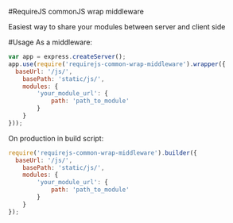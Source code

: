 #RequireJS commonJS wrap middleware

Easiest way to share your modules between server and client side

#Usage
As a middleware:
```js
var app = express.createServer();
app.use(require('requirejs-common-wrap-middleware').wrapper({
  baseUrl: '/js/',
	basePath: 'static/js/',
	modules: {
		'your_module_url': {
			path: 'path_to_module'
		}
	}
}));
```
On production in build script:
```js
require('requirejs-common-wrap-middleware').builder({
  baseUrl: '/js/',
	basePath: 'static/js/',
	modules: {
		'your_module_url': {
			path: 'path_to_module'
		}
	}
});
```
